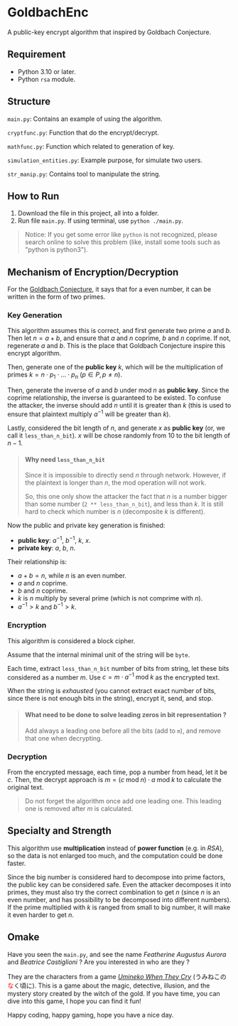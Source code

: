 GoldbachEnc
====

A public-key encrypt algorithm that inspired by Goldbach Conjecture.

Requirement
----

* Python 3.10 or later.
* Python `rsa` module.

Structure
----

`main.py`: Contains an example of using the algorithm.

`cryptfunc.py`: Function that do the encrypt/decrypt.

`mathfunc.py`: Function which related to generation of key.

`simulation_entities.py`: Example purpose, for simulate two users.

`str_manip.py`: Contains tool to manipulate the string.

How to Run
----

1. Download the file in this project, all into a folder.
2. Run file `main.py`. If using terminal, use `python ./main.py`.

> Notice: If you get some error like `python` is not recognized,
> please search online to solve this problem
> (like, install some tools such as "python is python3").

Mechanism of Encryption/Decryption
----

For the [Goldbach Conjecture](https://en.wikipedia.org/wiki/Goldbach%27s_conjecture),
it says that for a even number, it can be written in the form of two primes.

### Key Generation

This algorithm assumes this is correct, and first generate two prime $a$ and $b$.
Then let $n = a + b$, and ensure that $a$ and $n$ coprime, $b$ and $n$ coprime.
If not, regenerate $a$ and $b$.
This is the place that Goldbach Conjecture inspire this encrypt algorithm.

Then, generate one of the **public key** $k$, which will be the multiplication of primes
$k = n \cdot p_1 \cdot ... \cdot p_n \ (p\in P, p \ne n)$.

Then, generate the inverse of $a$ and $b$ under $\mathrm{mod} \; n$ as **public key**.
Since the coprime relationship, the inverse is guaranteed to be existed.
To confuse the attacker, the inverse should add $n$ until it is greater than $k$
(this is used to ensure that plaintext multiply $a^{-1}$ will be greater than $k$).

Lastly, considered the bit length of $n$, and generate $x$ as **public key**
(or, we call it `less_than_n_bit`). $x$ will be chose randomly from $10$ to the
bit length of $n - 1$.

> #### Why need `less_than_n_bit`
>
> Since it is impossible to directly send $n$ through network.
> However, if the plaintext is longer than $n$, the mod operation will not work.
>
> So, this one only show the attacker the fact that $n$ is a number bigger than
> some number (`2 ** less_than_n_bit`), and less than $k$.
> It is still hard to check which number is $n$ (decomposite $k$ is different).

Now the public and private key generation is finished:

* **public key**: $a^{-1}$, $b^{-1}$, $k$, $x$.
* **private key**: $a$, $b$, $n$.

Their relationship is:

* $a + b = n$, while $n$ is an even number.
* $a$ and $n$ coprime.
* $b$ and $n$ coprime.
* $k$ is $n$ multiply by several prime (which is not comprime with $n$).
* $a^{-1} > k$ and $b^{-1} > k$.

### Encryption

This algorithm is considered a block cipher.

Assume that the internal minimal unit of the string will be `byte`.

Each time, extract `less_than_n_bit` number of bits from string,
let these bits considered as a number $m$.
Use $c = m \cdot a^{-1} \; \mathrm{mod} \; k$ as the encrypted text.

When the string is *exhausted* (you cannot extract exact number of bits,
since there is not enough bits in the string), encrypt it, send, and stop.

> #### What need to be done to solve leading zeros in bit representation ?
>
> Add always a leading one before all the bits (add to `m`),
> and remove that one when decrypting.


### Decryption

From the encrypted message, each time, pop a number from head, let it be $c$.
Then, the decrypt approach is
$m = (c \;  \mathrm{mod} \; n) \cdot a \; \mathrm{mod} \; k$
to calculate the original text.

> Do not forget the algorithm once add one leading one.
> This leading one is removed after $m$ is calculated.

Specialty and Strength
----

This algorithm use **multiplication** instead of **power function** (e.g. in *RSA*),
so the data is not enlarged too much, and the computation could be done faster.

Since the big number is considered hard to decompose into prime factors,
the public key can be considered safe.
Even the attacker decomposes it into primes,
they must also try the correct combination to get $n$
(since $n$ is an even number, and has possibility to be decomposed into different numbers).
If the prime multiplied with $k$ is ranged from small to big number,
it will make it even harder to get $n$.

Omake
----

Have you seen the `main.py`,
and see the name *Featherine Augustus Aurora* and *Beatrice Castiglioni* ?
Are you interested in who are they ?

They are the characters from a game
[*Umineko When They Cry*](https://en.wikipedia.org/wiki/Umineko_When_They_Cry)
(うみねこの<span style="color: red">な</span>く頃に).
This is a game about the magic, detective, illusion,
and the mystery story created by the witch of the gold.
If you have time, you can dive into this game, I hope you can find it fun!

Happy coding, happy gaming, hope you have a nice day.